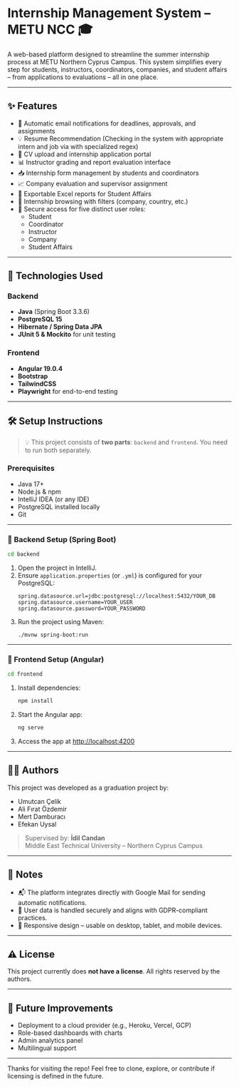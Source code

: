 # Internship Management System – METU NCC 🎓

A web-based platform designed to streamline the summer internship process at METU Northern Cyprus Campus. This system simplifies every step for students, instructors, coordinators, companies, and student affairs – from applications to evaluations – all in one place.

---

## ✨ Features

- 🔔 Automatic email notifications for deadlines, approvals, and assignments
- 💡 Resume Recommendation (Checking in the system with appropriate intern and job via with specialized regex)
- 📄 CV upload and internship application portal
- 📊 Instructor grading and report evaluation interface
- 📥 Internship form management by students and coordinators
- 📈 Company evaluation and supervisor assignment
- 📁 Exportable Excel reports for Student Affairs
- 🔎 Internship browsing with filters (company, country, etc.)
- 🔐 Secure access for five distinct user roles:
  - Student
  - Coordinator
  - Instructor
  - Company
  - Student Affairs

---

## 🚀 Technologies Used

### Backend
- **Java** (Spring Boot 3.3.6)
- **PostgreSQL 15**
- **Hibernate / Spring Data JPA**
- **JUnit 5 & Mockito** for unit testing

### Frontend
- **Angular 19.0.4**
- **Bootstrap**
- **TailwindCSS**
- **Playwright** for end-to-end testing

---

## 🛠 Setup Instructions

> 💡 This project consists of **two parts**: `backend` and `frontend`. You need to run both separately.

### Prerequisites
- Java 17+
- Node.js & npm
- IntelliJ IDEA (or any IDE)
- PostgreSQL installed locally
- Git

---

### 🔧 Backend Setup (Spring Boot)

```bash
cd backend
```

1. Open the project in IntelliJ.
2. Ensure `application.properties` (or `.yml`) is configured for your PostgreSQL:
   ```
   spring.datasource.url=jdbc:postgresql://localhost:5432/YOUR_DB
   spring.datasource.username=YOUR_USER
   spring.datasource.password=YOUR_PASSWORD
   ```
3. Run the project using Maven:
   ```
   ./mvnw spring-boot:run
   ```

---

### 🎨 Frontend Setup (Angular)

```bash
cd frontend
```

1. Install dependencies:
   ```bash
   npm install
   ```
2. Start the Angular app:
   ```bash
   ng serve
   ```
3. Access the app at [http://localhost:4200](http://localhost:4200)

---

## 👨‍💻 Authors

This project was developed as a graduation project by:

- Umutcan Çelik  
- Ali Fırat Özdemir  
- Mert Damburacı  
- Efekan Uysal

> Supervised by: **İdil Candan**  
> Middle East Technical University – Northern Cyprus Campus

---

## 📌 Notes

- 📬 The platform integrates directly with Google Mail for sending automatic notifications.
- 🔐 User data is handled securely and aligns with GDPR-compliant practices.
- 📱 Responsive design – usable on desktop, tablet, and mobile devices.

---

## ⚠️ License

This project currently does **not have a license**. All rights reserved by the authors.

---

## 🙌 Future Improvements

- Deployment to a cloud provider (e.g., Heroku, Vercel, GCP)
- Role-based dashboards with charts
- Admin analytics panel
- Multilingual support

---

Thanks for visiting the repo! Feel free to clone, explore, or contribute if licensing is defined in the future.
